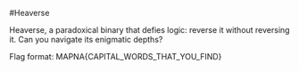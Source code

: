 #Heaverse

Heaverse, a paradoxical binary that defies logic: reverse it without reversing it. Can you navigate its enigmatic depths?

Flag format: MAPNA{CAPITAL_WORDS_THAT_YOU_FIND}